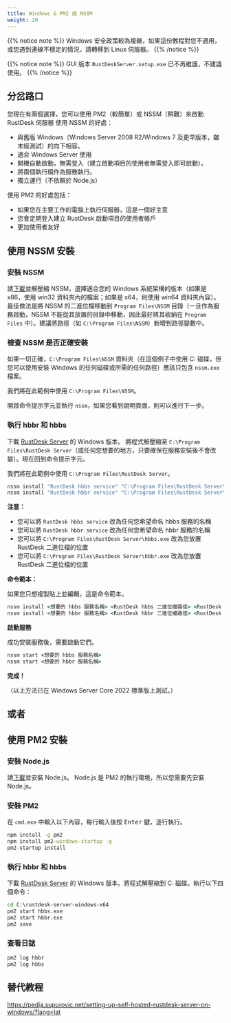 ```yaml
---
title: Windows & PM2 或 NSSM
weight: 20
---
```


{{% notice note %}}
Windows 安全政策較為複雜，如果這份教程對您不適用，或您遇到連線不穩定的情況，請轉移到 Linux 伺服器。
{{% /notice %}}

{{% notice note %}}
GUI 版本 `RustDeskServer.setup.exe` 已不再維護，不建議使用。
{{% /notice %}}

## 分岔路口
您現在有兩個選擇，您可以使用 PM2（較簡單）或 NSSM（稍難）來啟動 RustDesk 伺服器
使用 NSSM 的好處：
- 與舊版 Windows（Windows Server 2008 R2/Windows 7 及更早版本，雖未經測試）的向下相容。
- 適合 Windows Server 使用
- 開機自動啟動，無需登入（建立啟動項目的使用者無需登入即可啟動）。
- 將兩個執行檔作為服務執行。
- 獨立運行（不依賴於 Node.js）

使用 PM2 的好處包括：
- 如果您在主要工作的電腦上執行伺服器，這是一個好主意
- 您會定期登入建立 RustDesk 啟動項目的使用者帳戶
- 更加使用者友好

## 使用 NSSM 安裝

### 安裝 NSSM
請[下載](https://github.com/dkxce/NSSM/releases/download/v2.25/NSSM_v2.25.zip)並解壓縮 NSSM，選擇適合您的 Windows 系統架構的版本（如果是 x86，使用 win32 資料夾內的檔案；如果是 x64，則使用 win64 資料夾內容）。最佳做法是將 NSSM 的二進位檔移動到 `Program Files\NSSM` 目錄（一旦作為服務啟動，NSSM 不能從其放置的目錄中移動，因此最好將其收納在 `Program Files` 中）。建議將路徑（如 `C:\Program Files\NSSM`）新增到路徑變數中。

### 檢查 NSSM 是否正確安裝
如果一切正確，`C:\Program Files\NSSM` 資料夾（在這個例子中使用 C: 磁碟，但您可以使用安裝 Windows 的任何磁碟或所需的任何路徑）應該只包含 `nssm.exe` 檔案。

我們將在此範例中使用 `C:\Program Files\NSSM`。

開啟命令提示字元並執行 `nssm`，如果您看到說明頁面，則可以進行下一步。

### 執行 hbbr 和 hbbs
下載 [RustDesk Server](https://github.com/rustdesk/rustdesk-server/releases) 的 Windows 版本。
將程式解壓縮至 `C:\Program Files\RustDesk Server`（或任何您想要的地方，只要確保在服務安裝後不會改變）。現在回到命令提示字元。

我們將在此範例中使用 `C:\Program Files\RustDesk Server`。
```cmd
nssm install "RustDesk hbbs service" "C:\Program Files\RustDesk Server\hbbs.exe"
nssm install "RustDesk hbbr service" "C:\Program Files\RustDesk Server\hbbr.exe"
```
**注意：**
- 您可以將 `RustDesk hbbs service` 改為任何您希望命名 hbbs 服務的名稱
- 您可以將 `RustDesk hbbr service` 改為任何您希望命名 hbbr 服務的名稱
- 您可以將 `C:\Program Files\RustDesk Server\hbbs.exe` 改為您放置 RustDesk 二進位檔的位置
- 您可以將 `C:\Program Files\RustDesk Server\hbbr.exe` 改為您放置 RustDesk 二進位檔的位置

**命令範本：**

如果您只想複製貼上並編輯，這是命令範本。

```cmd
nssm install <想要的 hbbs 服務名稱> <RustDesk hbbs 二進位檔路徑> <RustDesk hbbs 參數>
nssm install <想要的 hbbr 服務名稱> <RustDesk hbbr 二進位檔路徑> <RustDesk hbbr 參數>
```

**啟動服務**

成功安裝服務後，需要啟動它們。
```cmd
nssm start <想要的 hbbs 服務名稱>
nssm start <想要的 hbbr 服務名稱>
```

**完成！**

（以上方法已在 Windows Server Core 2022 標準版上測試。）

## 或者

## 使用 PM2 安裝

### 安裝 Node.js

請[下載](https://nodejs.org/dist/v16.14.2/node-v16.14.2-x86.msi)並安裝 Node.js。
Node.js 是 PM2 的執行環境，所以您需要先安裝 Node.js。

### 安裝 PM2

在 `cmd.exe` 中輸入以下內容，每行輸入後按 <kbd>Enter</kbd> 鍵，逐行執行。

```cmd
npm install -g pm2
npm install pm2-windows-startup -g
pm2-startup install
```

### 執行 hbbr 和 hbbs

下載 [RustDesk Server](https://github.com/rustdesk/rustdesk-server/releases) 的 Windows 版本。將程式解壓縮到 C: 磁碟。執行以下四個命令：

```cmd
cd C:\rustdesk-server-windows-x64
pm2 start hbbs.exe
pm2 start hbbr.exe
pm2 save
```

### 查看日誌

```cmd
pm2 log hbbr
pm2 log hbbs
```

## 替代教程
https://pedja.supurovic.net/setting-up-self-hosted-rustdesk-server-on-windows/?lang=lat